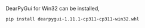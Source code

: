 DearPyGui for Win32 can be installed,

```sh
pip install dearpygui-1.11.1-cp311-cp311-win32.whl
```
